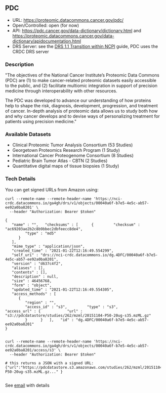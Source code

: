 ## PDC

* URL: https://proteomic.datacommons.cancer.gov/pdc/
* Open/Controlled: open (for now)
* API: https://pdc.cancer.gov/data-dictionary/dictionary.html and https://proteomic.datacommons.cancer.gov/data-dictionary/apidocumentation.html
* DRS Server: see the [DRS 1.1 Transition within NCPI](https://docs.google.com/document/d/1Wf4enSGOEXD5_AE-uzLoYqjIp5MnePbZ6kYTVFp1WoM/edit#heading=h.qiwlmit3m9) guide, PDC uses the CRDC DRS server

### Description

"The objectives of the National Cancer Institute’s Proteomic Data Commons (PDC) are (1) to make cancer-related proteomic datasets easily accessible to the public, and (2) facilitate multiomic integration in support of precision medicine through interoperability with other resources.

The PDC was developed to advance our understanding of how proteins help to shape the risk, diagnosis, development, progression, and treatment of cancer. In-depth analysis of proteomic data allows us to study both how and why cancer develops and to devise ways of personalizing treatment for patients using precision medicine."

### Available Datasets

* Clinical Proteomic Tumor Analysis Consortium (53 Studies)
* Georgetown Proteomics Research Program (1 Study)
* International Cancer Proteogenome Consortium (8 Studies)
* Pediatric Brain Tumor Atlas - CBTN (2 Studies)
* Quantitative digital maps of tissue biopsies (1 Study)

### Tech Details

You can get signed URLs from Amazon using:

```
curl --remote-name --remote-header-name 'https://nci-crdc.datacommons.io/ga4gh/drs/v1/objects/00040a6f-b7e5-4e5c-ab57-ee92a0ba8201' \
  --header "Authorization: Bearer $token"
  
{
   "name" : "",   "checksums" : [      {         "checksum" : "ac69203ae2b2c8b9bbec2dbfeecc8de4",
         "type" : "md5"
      }
   ],
   "mime_type" : "application/json",
   "created_time" : "2021-01-22T12:16:49.554299",
   "self_uri" : "drs://nci-crdc.datacommons.io/dg.4DFC/00040a6f-b7e5-4e5c-ab57-ee92a0ba8201",
   "version" : "d637c4f2",
   "aliases" : [],
   "contents" : [],
   "description" : null,
   "size" : 46456768,
   "form" : "object",
   "updated_time" : "2021-01-22T12:16:49.554305",
   "access_methods" : [
      {
         "region" : "",
         "access_id" : "s3",         "type" : "s3",         "access_url" : {            "url" : "s3://pdcdatastore/studies/262/mzml/20151104-P50-20ug-s35.mzML.gz"
         }      }   ],   "id" : "dg.4DFC/00040a6f-b7e5-4e5c-ab57-ee92a0ba8201"
}


curl --remote-name --remote-header-name 'https://nci-crdc.datacommons.io/ga4gh/drs/v1/objects/00040a6f-b7e5-4e5c-ab57-ee92a0ba8201/access/s3' \
  --header "Authorization: Bearer $token"
  
# this returns a JSON with a signed URL:
{"url":"https://pdcdatastore.s3.amazonaws.com/studies/262/mzml/20151104-P50-20ug-s35.mzML.gz..." }
  
```

See [email](https://mail.google.com/mail/u/3/?zx=rkmgl6cqlnby#label/0+Triage/FMfcgxwLsJtCSRXDZwbvvJGJzfJJXNWL) with details



